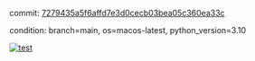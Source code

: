 commit: [7279435a5f6affd7e3d0cecb03bea05c360ea33c](https://github.com/rcmdnk/homebrew-file/tree/7279435a5f6affd7e3d0cecb03bea05c360ea33c)

condition: branch=main, os=macos-latest, python_version=3.10

[![test](https://github.com/rcmdnk/homebrew-file/actions/workflows/test.yml/badge.svg)](https://github.com/rcmdnk/homebrew-file/actions/runs/11747541312)


